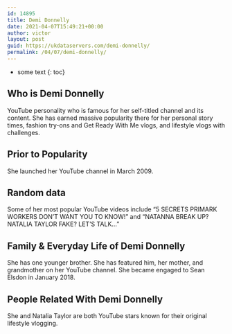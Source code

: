 ```yaml
---
id: 14895
title: Demi Donnelly
date: 2021-04-07T15:49:21+00:00
author: victor
layout: post
guid: https://ukdataservers.com/demi-donnelly/
permalink: /04/07/demi-donnelly/
---
```


* some text
{: toc}


## Who is Demi Donnelly



YouTube personality who is famous for her self-titled channel and its content. She has earned massive popularity there for her personal story times, fashion try-ons and Get Ready With Me vlogs, and lifestyle vlogs with challenges. 

                
                
                
## Prior to Popularity



She launched her YouTube channel in March 2009. 

                
                
                
## Random data



Some of her most popular YouTube videos include &#8220;5 SECRETS PRIMARK WORKERS DON&#8217;T WANT YOU TO KNOW!&#8221; and &#8220;NATANNA BREAK UP? NATALIA TAYLOR FAKE? LET&#8217;S TALK&#8230;&#8221;

                
                
                
## Family & Everyday Life of Demi Donnelly



She has one younger brother. She has featured him, her mother, and grandmother on her YouTube channel. She became engaged to Sean Elsdon in January 2018.

                
                
                
## People Related With Demi Donnelly



She and Natalia Taylor are both YouTube stars known for their original lifestyle vlogging. 

                
              
            
          
          
          